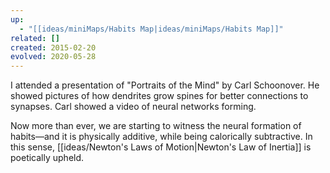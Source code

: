 ```yaml
---
up:
  - "[[ideas/miniMaps/Habits Map|ideas/miniMaps/Habits Map]]"
related: []
created: 2015-02-20
evolved: 2020-05-28
---
```

I attended a presentation of "Portraits of the Mind" by Carl Schoonover. He showed pictures of how dendrites grow spines for better connections to synapses. Carl showed a video of neural networks forming. 

Now more than ever, we are starting to witness the neural formation of habits—and it is physically additive, while being calorically subtractive. In this sense, [[ideas/Newton's Laws of Motion|Newton's Law of Inertia]] is poetically upheld.
